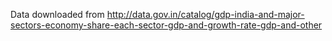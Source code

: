 Data downloaded from http://data.gov.in/catalog/gdp-india-and-major-sectors-economy-share-each-sector-gdp-and-growth-rate-gdp-and-other
